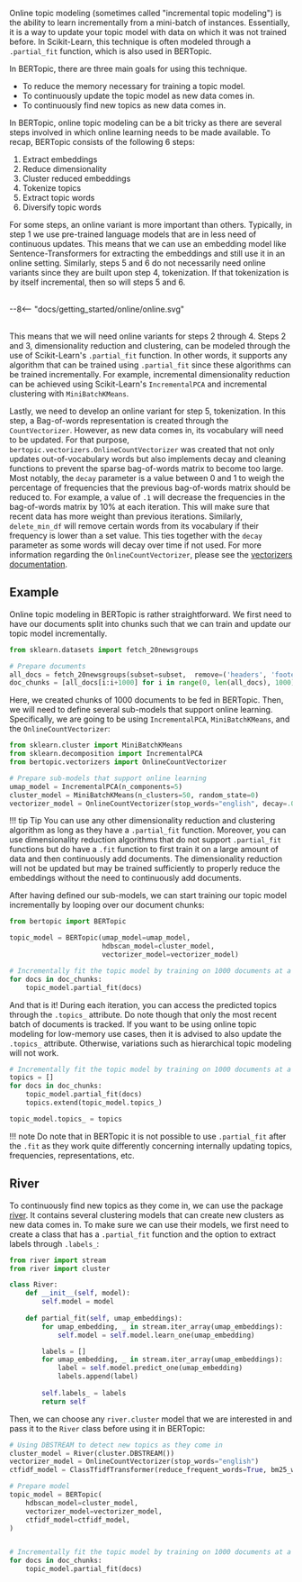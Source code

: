 Online topic modeling (sometimes called "incremental topic modeling") is the ability to learn incrementally from a mini-batch of instances. Essentially, it is a way to update your topic model with data on which it was not trained before. In Scikit-Learn, this technique is often modeled through a `.partial_fit` function, which is also used in BERTopic. 

In BERTopic, there are three main goals for using this technique.

* To reduce the memory necessary for training a topic model. 
* To continuously update the topic model as new data comes in. 
* To continuously find new topics as new data comes in. 

In BERTopic, online topic modeling can be a bit tricky as there are several steps involved in which online learning needs to be made available. To recap, BERTopic consists of the following 6 steps:

1. Extract embeddings
2. Reduce dimensionality
3. Cluster reduced embeddings
4. Tokenize topics
5. Extract topic words
6. Diversify topic words

For some steps, an online variant is more important than others. Typically, in step 1 we use pre-trained language models that are in less need of continuous updates. This means that we can use an embedding model like Sentence-Transformers for extracting the embeddings and still use it in an online setting. Similarly, steps 5 and 6 do not necessarily need online variants since they are built upon step 4, tokenization. If that tokenization is by itself incremental, then so will steps 5 and 6. 

<br>
<div class="svg_image">
--8<-- "docs/getting_started/online/online.svg"
</div>
<br>

This means that we will need online variants for steps 2 through 4. Steps 2 and 3, dimensionality reduction and clustering, can be modeled through the use of Scikit-Learn's `.partial_fit` function. In other words, it supports any algorithm that can be trained using `.partial_fit` since these algorithms can be trained incrementally. For example, incremental dimensionality reduction can be achieved using Scikit-Learn's `IncrementalPCA` and incremental clustering with `MiniBatchKMeans`.

Lastly, we need to develop an online variant for step 5, tokenization. In this step, a Bag-of-words representation is created through the `CountVectorizer`. However, as new data comes in, its vocabulary will need to be updated. For that purpose, `bertopic.vectorizers.OnlineCountVectorizer` was created that not only updates out-of-vocabulary words but also implements decay and cleaning functions to prevent the sparse bag-of-words matrix to become too large. Most notably, the `decay` parameter is a value between 0 and 1 to weigh the percentage of frequencies that the previous bag-of-words matrix should be reduced to. For example, a value of `.1` will decrease the frequencies in the bag-of-words matrix by 10% at each iteration. This will make sure that recent data has more weight than previous iterations. Similarly, `delete_min_df` will remove certain words from its vocabulary if their frequency is lower than a set value. This ties together with the `decay` parameter as some words will decay over time if not used. For more information regarding the `OnlineCountVectorizer`, please see the [vectorizers documentation](https://maartengr.github.io/BERTopic/getting_started/vectorizers/vectorizers.html#onlinecountvectorizer).


## **Example**

Online topic modeling in BERTopic is rather straightforward. We first need to have our documents split into chunks such that we can train and update our topic model incrementally. 

```python
from sklearn.datasets import fetch_20newsgroups

# Prepare documents
all_docs = fetch_20newsgroups(subset=subset,  remove=('headers', 'footers', 'quotes'))["data"]
doc_chunks = [all_docs[i:i+1000] for i in range(0, len(all_docs), 1000)]
```

Here, we created chunks of 1000 documents to be fed in BERTopic. Then, we will need to define several sub-models that support online learning. Specifically, we are going to be using `IncrementalPCA`, `MiniBatchKMeans`, and the `OnlineCountVectorizer`:

```python
from sklearn.cluster import MiniBatchKMeans
from sklearn.decomposition import IncrementalPCA
from bertopic.vectorizers import OnlineCountVectorizer

# Prepare sub-models that support online learning
umap_model = IncrementalPCA(n_components=5)
cluster_model = MiniBatchKMeans(n_clusters=50, random_state=0)
vectorizer_model = OnlineCountVectorizer(stop_words="english", decay=.01)
```

!!! tip Tip
    You can use any other dimensionality reduction and clustering algorithm as long as they have a `.partial_fit` function. Moreover, you can use dimensionality reduction algorithms that do not support `.partial_fit` functions but do have a `.fit` function to first train it on a large amount of data and then continuously  add documents. The dimensionality reduction will not be updated but may be trained sufficiently to properly reduce the embeddings without the need to continuously add documents.

After having defined our sub-models, we can start training our topic model incrementally by looping over our document chunks:

```python
from bertopic import BERTopic

topic_model = BERTopic(umap_model=umap_model,
                       hdbscan_model=cluster_model,
                       vectorizer_model=vectorizer_model)

# Incrementally fit the topic model by training on 1000 documents at a time
for docs in doc_chunks:
    topic_model.partial_fit(docs)
```

And that is it! During each iteration, you can access the predicted topics through the `.topics_` attribute. Do note though that only the most recent batch of documents is tracked. If you want to be using online topic modeling for low-memory use cases, then it is advised to also update the `.topics_` attribute. Otherwise, variations such as hierarchical topic modeling will not work. 

```python
# Incrementally fit the topic model by training on 1000 documents at a time and track the topics in each iteration
topics = []
for docs in doc_chunks:
    topic_model.partial_fit(docs)
    topics.extend(topic_model.topics_)

topic_model.topics_ = topics
```

!!! note
    Do note that in BERTopic it is not possible to use `.partial_fit` after the `.fit` as they work quite differently concerning internally updating topics, frequencies, representations, etc. 

## **River**

To continuously find new topics as they come in, we can use the package [river](https://github.com/online-ml/river). It contains several clustering models that can create new clusters as new data comes in. To make sure we can use their models, we first need to create a class that has a `.partial_fit` function and the option to extract labels through `.labels_`:

```python
from river import stream
from river import cluster

class River:
    def __init__(self, model):
        self.model = model
        
    def partial_fit(self, umap_embeddings):
        for umap_embedding, _ in stream.iter_array(umap_embeddings):
            self.model = self.model.learn_one(umap_embedding)

        labels = []
        for umap_embedding, _ in stream.iter_array(umap_embeddings):
            label = self.model.predict_one(umap_embedding)
            labels.append(label)
            
        self.labels_ = labels
        return self
```

Then, we can choose any `river.cluster` model that we are interested in and pass it to the `River` class before using it in BERTopic:

```python
# Using DBSTREAM to detect new topics as they come in
cluster_model = River(cluster.DBSTREAM())
vectorizer_model = OnlineCountVectorizer(stop_words="english")
ctfidf_model = ClassTfidfTransformer(reduce_frequent_words=True, bm25_weighting=True)

# Prepare model
topic_model = BERTopic(
    hdbscan_model=cluster_model, 
    vectorizer_model=vectorizer_model, 
    ctfidf_model=ctfidf_model,
)


# Incrementally fit the topic model by training on 1000 documents at a time
for docs in doc_chunks:
    topic_model.partial_fit(docs)
```